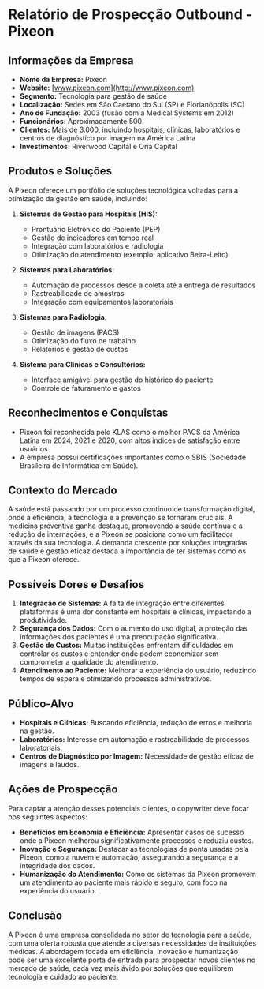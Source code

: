 # Relatório de Prospecção Outbound - Pixeon

## Informações da Empresa
- **Nome da Empresa:** Pixeon
- **Website:** [www.pixeon.com](http://www.pixeon.com)
- **Segmento:** Tecnologia para gestão de saúde
- **Localização:** Sedes em São Caetano do Sul (SP) e Florianópolis (SC)
- **Ano de Fundação:** 2003 (fusão com a Medical Systems em 2012)
- **Funcionários:** Aproximadamente 500
- **Clientes:** Mais de 3.000, incluindo hospitais, clínicas, laboratórios e centros de diagnóstico por imagem na América Latina
- **Investimentos:** Riverwood Capital e Oria Capital

## Produtos e Soluções
A Pixeon oferece um portfólio de soluções tecnológica voltadas para a otimização da gestão em saúde, incluindo:
1. **Sistemas de Gestão para Hospitais (HIS):**
   - Prontuário Eletrônico do Paciente (PEP)
   - Gestão de indicadores em tempo real
   - Integração com laboratórios e radiologia
   - Otimização do atendimento (exemplo: aplicativo Beira-Leito)

2. **Sistemas para Laboratórios:**
   - Automação de processos desde a coleta até a entrega de resultados
   - Rastreabilidade de amostras
   - Integração com equipamentos laboratoriais

3. **Sistemas para Radiologia:**
   - Gestão de imagens (PACS)
   - Otimização do fluxo de trabalho
   - Relatórios e gestão de custos

4. **Sistema para Clínicas e Consultórios:**
   - Interface amigável para gestão do histórico do paciente
   - Controle de faturamento e gastos

## Reconhecimentos e Conquistas
- Pixeon foi reconhecida pelo KLAS como o melhor PACS da América Latina em 2024, 2021 e 2020, com altos índices de satisfação entre usuários.
- A empresa possui certificações importantes como o SBIS (Sociedade Brasileira de Informática em Saúde).

## Contexto do Mercado
A saúde está passando por um processo contínuo de transformação digital, onde a eficiência, a tecnologia e a prevenção se tornaram cruciais. A medicina preventiva ganha destaque, promovendo a saúde contínua e a redução de internações, e a Pixeon se posiciona como um facilitador através da sua tecnologia. A demanda crescente por soluções integradas de saúde e gestão eficaz destaca a importância de ter sistemas como os que a Pixeon oferece.

## Possíveis Dores e Desafios
1. **Integração de Sistemas:** A falta de integração entre diferentes plataformas é uma dor constante em hospitais e clínicas, impactando a produtividade.
2. **Segurança dos Dados:** Com o aumento do uso digital, a proteção das informações dos pacientes é uma preocupação significativa.
3. **Gestão de Custos:** Muitas instituições enfrentam dificuldades em controlar os custos e entender onde podem economizar sem comprometer a qualidade do atendimento.
4. **Atendimento ao Paciente:** Melhorar a experiência do usuário, reduzindo tempos de espera e otimizando processos administrativos.

## Público-Alvo
- **Hospitais e Clínicas:** Buscando eficiência, redução de erros e melhoria na gestão.
- **Laboratórios:** Interesse em automação e rastreabilidade de processos laboratoriais.
- **Centros de Diagnóstico por Imagem:** Necessidade de gestão eficaz de imagens e laudos.

## Ações de Prospecção
Para captar a atenção desses potenciais clientes, o copywriter deve focar nos seguintes aspectos:
- **Benefícios em Economia e Eficiência:** Apresentar casos de sucesso onde a Pixeon melhorou significativamente processos e reduziu custos.
- **Inovação e Segurança:** Destacar as tecnologias de ponta usadas pela Pixeon, como a nuvem e automação, assegurando a segurança e a integridade dos dados.
- **Humanização do Atendimento:** Como os sistemas da Pixeon promovem um atendimento ao paciente mais rápido e seguro, com foco na experiência do usuário.

## Conclusão
A Pixeon é uma empresa consolidada no setor de tecnologia para a saúde, com uma oferta robusta que atende a diversas necessidades de instituições médicas. A abordagem focada em eficiência, inovação e humanização pode ser uma excelente porta de entrada para prospectar novos clientes no mercado de saúde, cada vez mais ávido por soluções que equilibrem tecnologia e cuidado ao paciente.